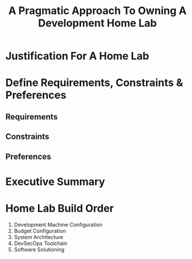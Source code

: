 ﻿---
title: A Pragmatic Approach To Owning A Development Home Lab
layout: collection
permalink: /homelab/
collection: homelab
entries_layout: grid
classes: wide
---

# Justification For A Home Lab

# Define Requirements, Constraints & Preferences

## Requirements

## Constraints

## Preferences

# Executive Summary

# Home Lab Build Order
1. Development Machine Configuration
2. Budget Configuration
3. System Architecture
4. DevSecOps Toolchain
5. Software Solutioning